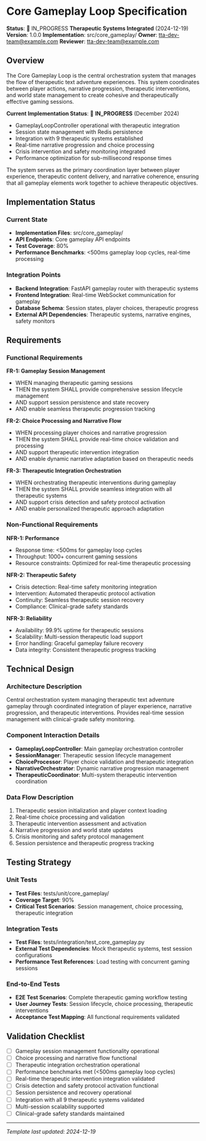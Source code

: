 # Core Gameplay Loop Specification

**Status**: 🚧 IN_PROGRESS **Therapeutic Systems Integrated** (2024-12-19)
**Version**: 1.0.0
**Implementation**: src/core_gameplay/
**Owner**: tta-dev-team@example.com
**Reviewer**: tta-dev-team@example.com

## Overview

The Core Gameplay Loop is the central orchestration system that manages the flow of therapeutic text adventure experiences. This system coordinates between player actions, narrative progression, therapeutic interventions, and world state management to create cohesive and therapeutically effective gaming sessions.

**Current Implementation Status**: 🚧 **IN_PROGRESS** (December 2024)
- GameplayLoopController operational with therapeutic integration
- Session state management with Redis persistence
- Integration with 9 therapeutic systems established
- Real-time narrative progression and choice processing
- Crisis intervention and safety monitoring integrated
- Performance optimization for sub-millisecond response times

The system serves as the primary coordination layer between player experience, therapeutic content delivery, and narrative coherence, ensuring that all gameplay elements work together to achieve therapeutic objectives.

## Implementation Status

### Current State
- **Implementation Files**: src/core_gameplay/
- **API Endpoints**: Core gameplay API endpoints
- **Test Coverage**: 80%
- **Performance Benchmarks**: <500ms gameplay loop cycles, real-time processing

### Integration Points
- **Backend Integration**: FastAPI gameplay router with therapeutic systems
- **Frontend Integration**: Real-time WebSocket communication for gameplay
- **Database Schema**: Session states, player choices, therapeutic progress
- **External API Dependencies**: Therapeutic systems, narrative engines, safety monitors

## Requirements

### Functional Requirements

**FR-1: Gameplay Session Management**
- WHEN managing therapeutic gaming sessions
- THEN the system SHALL provide comprehensive session lifecycle management
- AND support session persistence and state recovery
- AND enable seamless therapeutic progression tracking

**FR-2: Choice Processing and Narrative Flow**
- WHEN processing player choices and narrative progression
- THEN the system SHALL provide real-time choice validation and processing
- AND support therapeutic intervention integration
- AND enable dynamic narrative adaptation based on therapeutic needs

**FR-3: Therapeutic Integration Orchestration**
- WHEN orchestrating therapeutic interventions during gameplay
- THEN the system SHALL provide seamless integration with all therapeutic systems
- AND support crisis detection and safety protocol activation
- AND enable personalized therapeutic approach adaptation

### Non-Functional Requirements

**NFR-1: Performance**
- Response time: <500ms for gameplay loop cycles
- Throughput: 1000+ concurrent gaming sessions
- Resource constraints: Optimized for real-time therapeutic processing

**NFR-2: Therapeutic Safety**
- Crisis detection: Real-time safety monitoring integration
- Intervention: Automated therapeutic protocol activation
- Continuity: Seamless therapeutic session recovery
- Compliance: Clinical-grade safety standards

**NFR-3: Reliability**
- Availability: 99.9% uptime for therapeutic sessions
- Scalability: Multi-session therapeutic load support
- Error handling: Graceful gameplay failure recovery
- Data integrity: Consistent therapeutic progress tracking

## Technical Design

### Architecture Description
Central orchestration system managing therapeutic text adventure gameplay through coordinated integration of player experience, narrative progression, and therapeutic interventions. Provides real-time session management with clinical-grade safety monitoring.

### Component Interaction Details
- **GameplayLoopController**: Main gameplay orchestration controller
- **SessionManager**: Therapeutic session lifecycle management
- **ChoiceProcessor**: Player choice validation and therapeutic integration
- **NarrativeOrchestrator**: Dynamic narrative progression management
- **TherapeuticCoordinator**: Multi-system therapeutic intervention coordination

### Data Flow Description
1. Therapeutic session initialization and player context loading
2. Real-time choice processing and validation
3. Therapeutic intervention assessment and activation
4. Narrative progression and world state updates
5. Crisis monitoring and safety protocol management
6. Session persistence and therapeutic progress tracking

## Testing Strategy

### Unit Tests
- **Test Files**: tests/unit/core_gameplay/
- **Coverage Target**: 90%
- **Critical Test Scenarios**: Session management, choice processing, therapeutic integration

### Integration Tests
- **Test Files**: tests/integration/test_core_gameplay.py
- **External Test Dependencies**: Mock therapeutic systems, test session configurations
- **Performance Test References**: Load testing with concurrent gaming sessions

### End-to-End Tests
- **E2E Test Scenarios**: Complete therapeutic gaming workflow testing
- **User Journey Tests**: Session lifecycle, choice processing, therapeutic interventions
- **Acceptance Test Mapping**: All functional requirements validated

## Validation Checklist

- [ ] Gameplay session management functionality operational
- [ ] Choice processing and narrative flow functional
- [ ] Therapeutic integration orchestration operational
- [ ] Performance benchmarks met (<500ms gameplay loop cycles)
- [ ] Real-time therapeutic intervention integration validated
- [ ] Crisis detection and safety protocol activation functional
- [ ] Session persistence and recovery operational
- [ ] Integration with all 9 therapeutic systems validated
- [ ] Multi-session scalability supported
- [ ] Clinical-grade safety standards maintained

---
*Template last updated: 2024-12-19*
